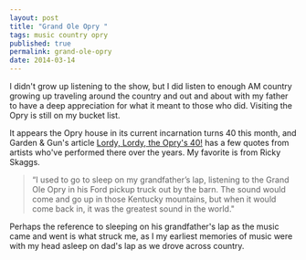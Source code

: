 ```yaml
---
layout: post
title: "Grand Ole Opry "
tags: music country opry
published: true
permalink: grand-ole-opry
date: 2014-03-14
---
```




I didn't grow up listening to the show, but I did listen to enough AM country growing up traveling around the country and out and about with my father to have a deep appreciation for what it meant to those who did. Visiting the Opry is still on my bucket list.

It appears the Opry house in its current incarnation turns 40 this month, and Garden & Gun's article [Lordy, Lordy, the Opry's 40!](http://gardenandgun.com/blog/lordy-lordy-oprys-40) has a few quotes from artists who've performed there over the years. My favorite is from Ricky Skaggs.

<blockquote>“I used to go to sleep on my grandfather’s lap, listening to the Grand Ole Opry in his Ford pickup truck out by the barn. The sound would come and go up in those Kentucky mountains, but when it would come back in, it was the greatest sound in the world."</blockquote>

Perhaps the reference to sleeping on his grandfather's lap as the music came and went is what struck me, as I my earliest memories of music were with my head asleep on dad's lap as we drove across country.
